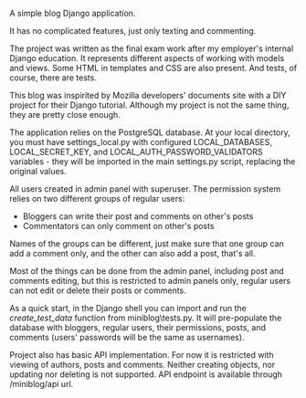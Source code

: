 A simple blog Django application.

It has no complicated features, just only texting and commenting.

The project was written as the final exam work after my employer's internal Django education. It represents different aspects of working with models and views. Some HTML in templates and CSS are also present. And tests, of course, there are tests.

This blog was inspirited by Mozilla developers' documents site with a DIY project for their Django tutorial. Although my project is not the same thing, they are pretty close enough.

The application relies on the PostgreSQL database. At your local directory, you must have settings_local.py with configured LOCAL_DATABASES, LOCAL_SECRET_KEY, and LOCAL_AUTH_PASSWORD_VALIDATORS variables - they will be imported in the main settings.py script, replacing the original values.

All users created in admin panel with superuser. The permission system relies on two different groups of regular users:
  - Bloggers can write their post and comments on other's posts
  - Commentators can only comment on other's posts

Names of the groups can be different, just make sure that one group can add a comment only, and the other can also add a post, that's all.


Most of the things can be done from the admin panel, including post and comments editing, but this is restricted to admin panels only, regular users can not edit or delete their posts or comments.


As a quick start, in the Django shell you can import and run the _create_test_data_ function from miniblog\tests.py. It will pre-populate the database with bloggers, regular users, their permissions, posts, and comments (users' passwords will be the same as usernames).


Project also has basic API implementation. For now it is restricted with viewing of authors, posts and comments. Neither creating objects, nor updating nor deleting is not supported. API endpoint is available through /miniblog/api url.